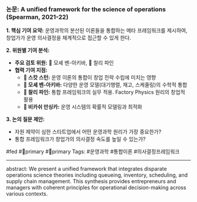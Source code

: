 ### 논문: A unified framework for the science of operations (Spearman, 2021-22)

**1. 핵심 기여 요약:**
운영과학의 분산된 이론들을 통합하는 메타 프레임워크를 제시하여, 창업가가 운영 의사결정을 체계적으로 접근할 수 있게 한다.

**2. 위원별 기여 분석:**
- **주요 검토 위원:** 🐢 모셰 벤-아키바, 🐙 찰리 파인
- **협력 기여 지점:**
  - **👾 스캇 스턴:** 운영 이론의 통합이 창업 전략 수립에 미치는 영향
  - **🐢 모셰 벤-아키바:** 다양한 운영 모델(대기행렬, 재고, 스케줄링)의 수학적 통합
  - **🐙 찰리 파인:** 통합 프레임워크의 실무 적용. Factory Physics 원리의 창업적 활용
  - **🐅 비카쉬 만싱카:** 운영 시스템의 확률적 모델링과 최적화

**3. 논의 질문 제안:**
- 자원 제약이 심한 스타트업에서 어떤 운영과학 원리가 가장 중요한가?
- 통합 프레임워크가 창업가의 의사결정 속도를 높일 수 있는가?

#fed #🐢primary #🐙primary
Tags: #운영과학 #통합이론 #의사결정프레임워크

---
abstract: We present a unified framework that integrates disparate operations science theories including queueing, inventory, scheduling, and supply chain management. This synthesis provides entrepreneurs and managers with coherent principles for operational decision-making across various contexts.